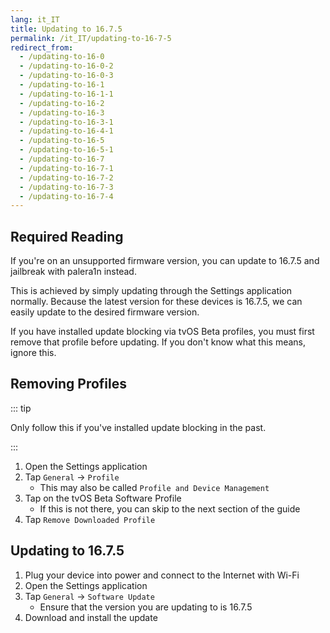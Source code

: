 ```yaml
---
lang: it_IT
title: Updating to 16.7.5
permalink: /it_IT/updating-to-16-7-5
redirect_from:
  - /updating-to-16-0
  - /updating-to-16-0-2
  - /updating-to-16-0-3
  - /updating-to-16-1
  - /updating-to-16-1-1
  - /updating-to-16-2
  - /updating-to-16-3
  - /updating-to-16-3-1
  - /updating-to-16-4-1
  - /updating-to-16-5
  - /updating-to-16-5-1
  - /updating-to-16-7
  - /updating-to-16-7-1
  - /updating-to-16-7-2
  - /updating-to-16-7-3
  - /updating-to-16-7-4
---
```


## Required Reading

If you're on an unsupported firmware version, you can update to 16.7.5 and jailbreak with palera1n instead.

This is achieved by simply updating through the Settings application normally. Because the latest version for these devices is 16.7.5, we can easily update to the desired firmware version.

If you have installed update blocking via tvOS Beta profiles, you must first remove that profile before updating. If you don't know what this means, ignore this.

## Removing Profiles

::: tip

Only follow this if you've installed update blocking in the past.

:::

1. Open the Settings application
2. Tap `General` -> `Profile`
   - This may also be called `Profile and Device Management`
3. Tap on the tvOS Beta Software Profile
   - If this is not there, you can skip to the next section of the guide
4. Tap `Remove Downloaded Profile`

## Updating to 16.7.5

1. Plug your device into power and connect to the Internet with Wi-Fi
2. Open the Settings application
3. Tap `General` -> `Software Update`
   - Ensure that the version you are updating to is 16.7.5
4. Download and install the update
